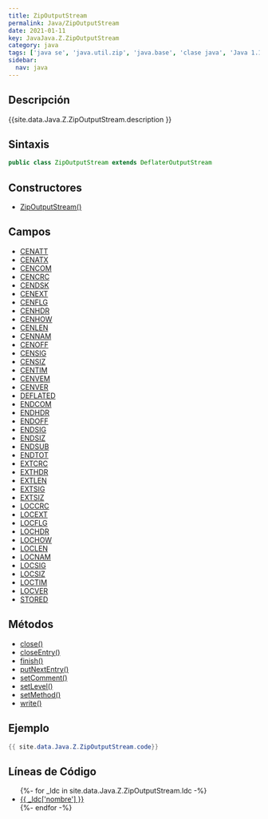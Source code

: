 ```yaml
---
title: ZipOutputStream
permalink: Java/ZipOutputStream
date: 2021-01-11
key: JavaJava.Z.ZipOutputStream
category: java
tags: ['java se', 'java.util.zip', 'java.base', 'clase java', 'Java 1.1']
sidebar: 
  nav: java
---
```


## Descripción
{{site.data.Java.Z.ZipOutputStream.description }}

## Sintaxis
~~~java
public class ZipOutputStream extends DeflaterOutputStream
~~~

## Constructores
* [ZipOutputStream()](/Java/ZipOutputStream/ZipOutputStream/)

## Campos
* [CENATT](/Java/ZipOutputStream/CENATT)
* [CENATX](/Java/ZipOutputStream/CENATX)
* [CENCOM](/Java/ZipOutputStream/CENCOM)
* [CENCRC](/Java/ZipOutputStream/CENCRC)
* [CENDSK](/Java/ZipOutputStream/CENDSK)
* [CENEXT](/Java/ZipOutputStream/CENEXT)
* [CENFLG](/Java/ZipOutputStream/CENFLG)
* [CENHDR](/Java/ZipOutputStream/CENHDR)
* [CENHOW](/Java/ZipOutputStream/CENHOW)
* [CENLEN](/Java/ZipOutputStream/CENLEN)
* [CENNAM](/Java/ZipOutputStream/CENNAM)
* [CENOFF](/Java/ZipOutputStream/CENOFF)
* [CENSIG](/Java/ZipOutputStream/CENSIG)
* [CENSIZ](/Java/ZipOutputStream/CENSIZ)
* [CENTIM](/Java/ZipOutputStream/CENTIM)
* [CENVEM](/Java/ZipOutputStream/CENVEM)
* [CENVER](/Java/ZipOutputStream/CENVER)
* [DEFLATED](/Java/ZipOutputStream/DEFLATED)
* [ENDCOM](/Java/ZipOutputStream/ENDCOM)
* [ENDHDR](/Java/ZipOutputStream/ENDHDR)
* [ENDOFF](/Java/ZipOutputStream/ENDOFF)
* [ENDSIG](/Java/ZipOutputStream/ENDSIG)
* [ENDSIZ](/Java/ZipOutputStream/ENDSIZ)
* [ENDSUB](/Java/ZipOutputStream/ENDSUB)
* [ENDTOT](/Java/ZipOutputStream/ENDTOT)
* [EXTCRC](/Java/ZipOutputStream/EXTCRC)
* [EXTHDR](/Java/ZipOutputStream/EXTHDR)
* [EXTLEN](/Java/ZipOutputStream/EXTLEN)
* [EXTSIG](/Java/ZipOutputStream/EXTSIG)
* [EXTSIZ](/Java/ZipOutputStream/EXTSIZ)
* [LOCCRC](/Java/ZipOutputStream/LOCCRC)
* [LOCEXT](/Java/ZipOutputStream/LOCEXT)
* [LOCFLG](/Java/ZipOutputStream/LOCFLG)
* [LOCHDR](/Java/ZipOutputStream/LOCHDR)
* [LOCHOW](/Java/ZipOutputStream/LOCHOW)
* [LOCLEN](/Java/ZipOutputStream/LOCLEN)
* [LOCNAM](/Java/ZipOutputStream/LOCNAM)
* [LOCSIG](/Java/ZipOutputStream/LOCSIG)
* [LOCSIZ](/Java/ZipOutputStream/LOCSIZ)
* [LOCTIM](/Java/ZipOutputStream/LOCTIM)
* [LOCVER](/Java/ZipOutputStream/LOCVER)
* [STORED](/Java/ZipOutputStream/STORED)

## Métodos
* [close()](/Java/ZipOutputStream/close)
* [closeEntry()](/Java/ZipOutputStream/closeEntry)
* [finish()](/Java/ZipOutputStream/finish)
* [putNextEntry()](/Java/ZipOutputStream/putNextEntry)
* [setComment()](/Java/ZipOutputStream/setComment)
* [setLevel()](/Java/ZipOutputStream/setLevel)
* [setMethod()](/Java/ZipOutputStream/setMethod)
* [write()](/Java/ZipOutputStream/write)

## Ejemplo
~~~java
{{ site.data.Java.Z.ZipOutputStream.code}}
~~~

## Líneas de Código
<ul>
{%- for _ldc in site.data.Java.Z.ZipOutputStream.ldc -%}
   <li>
       <a href="{{_ldc['url'] }}">{{ _ldc['nombre'] }}</a>
   </li>
{%- endfor -%}
</ul>
